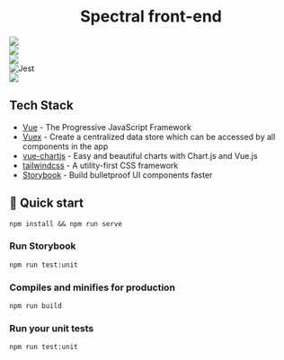 <h1 align="center">
  Spectral front-end
</h1>

<div style="display: flex; flex-direction: column">
<img src="https://img.shields.io/badge/vuejs%20-%2335495e.svg?&style=flat&logo=vue.js&logoColor=green">
<img src="https://img.shields.io/badge/vuex%20-%2335495e.svg?&style=flat&logo=vue.js&logoColor=green">
<img src="https://img.shields.io/badge/tailwindcss%20-%2338B2AC.svg?&style=flat&logo=tailwind-css&logoColor=white">
<img alt="Jest" src="https://img.shields.io/badge/-jest-%23C21325?style=flat&logo=jest&logoColor=white"/>
<img src="https://img.shields.io/badge/storybook%20-%23FF4785.svg?&style=flat&logo=storybook&logoColor=white">
</div>

## Tech Stack

- [Vue](https://vuejs.org/) - The Progressive JavaScript Framework
- [Vuex](https://vuex.vuejs.org/) - Create a centralized data store which can be
  accessed by all components in the app
- [vue-chartjs](https://vue-chartjs.org/) - Easy and beautiful charts with
  Chart.js and Vue.js
- [tailwindcss](https://tailwindcss.com/) - A utility-first CSS framework
- [Storybook](https://storybook.js.org/) - Build bulletproof UI components
  faster

## 🚀 Quick start

```
npm install && npm run serve
```

### Run Storybook

```
npm run test:unit
```

### Compiles and minifies for production

```
npm run build
```

### Run your unit tests

```
npm run test:unit
```
